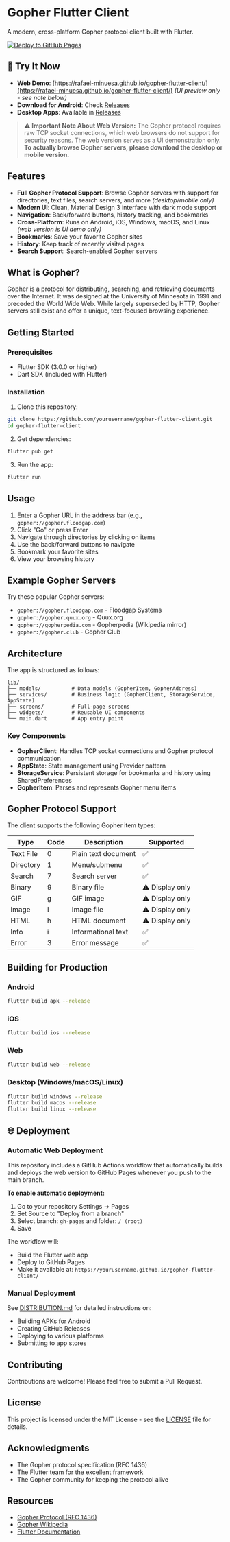 # Gopher Flutter Client

A modern, cross-platform Gopher protocol client built with Flutter.

[![Deploy to GitHub Pages](https://github.com/rafael-minuesa/gopher-flutter-client/actions/workflows/deploy-web.yml/badge.svg)](https://github.com/rafael-minuesa/gopher-flutter-client/actions/workflows/deploy-web.yml)

## 🚀 Try It Now

- **Web Demo**: [https://rafael-minuesa.github.io/gopher-flutter-client/](https://rafael-minuesa.github.io/gopher-flutter-client/) *(UI preview only - see note below)*
- **Download for Android**: Check [Releases](https://github.com/rafael-minuesa/gopher-flutter-client/releases)
- **Desktop Apps**: Available in [Releases](https://github.com/rafael-minuesa/gopher-flutter-client/releases)

> **⚠️ Important Note About Web Version:**
> The Gopher protocol requires raw TCP socket connections, which web browsers do not support for security reasons. The web version serves as a UI demonstration only. **To actually browse Gopher servers, please download the desktop or mobile version.**

## Features

- **Full Gopher Protocol Support**: Browse Gopher servers with support for directories, text files, search servers, and more *(desktop/mobile only)*
- **Modern UI**: Clean, Material Design 3 interface with dark mode support
- **Navigation**: Back/forward buttons, history tracking, and bookmarks
- **Cross-Platform**: Runs on Android, iOS, Windows, macOS, and Linux *(web version is UI demo only)*
- **Bookmarks**: Save your favorite Gopher sites
- **History**: Keep track of recently visited pages
- **Search Support**: Search-enabled Gopher servers

## What is Gopher?

Gopher is a protocol for distributing, searching, and retrieving documents over the Internet. It was designed at the University of Minnesota in 1991 and preceded the World Wide Web. While largely superseded by HTTP, Gopher servers still exist and offer a unique, text-focused browsing experience.

## Getting Started

### Prerequisites

- Flutter SDK (3.0.0 or higher)
- Dart SDK (included with Flutter)

### Installation

1. Clone this repository:
```bash
git clone https://github.com/yourusername/gopher-flutter-client.git
cd gopher-flutter-client
```

2. Get dependencies:
```bash
flutter pub get
```

3. Run the app:
```bash
flutter run
```

## Usage

1. Enter a Gopher URL in the address bar (e.g., `gopher://gopher.floodgap.com`)
2. Click "Go" or press Enter
3. Navigate through directories by clicking on items
4. Use the back/forward buttons to navigate
5. Bookmark your favorite sites
6. View your browsing history

## Example Gopher Servers

Try these popular Gopher servers:

- `gopher://gopher.floodgap.com` - Floodgap Systems
- `gopher://gopher.quux.org` - Quux.org
- `gopher://gopherpedia.com` - Gopherpedia (Wikipedia mirror)
- `gopher://gopher.club` - Gopher Club

## Architecture

The app is structured as follows:

```
lib/
├── models/          # Data models (GopherItem, GopherAddress)
├── services/        # Business logic (GopherClient, StorageService, AppState)
├── screens/         # Full-page screens
├── widgets/         # Reusable UI components
└── main.dart        # App entry point
```

### Key Components

- **GopherClient**: Handles TCP socket connections and Gopher protocol communication
- **AppState**: State management using Provider pattern
- **StorageService**: Persistent storage for bookmarks and history using SharedPreferences
- **GopherItem**: Parses and represents Gopher menu items

## Gopher Protocol Support

The client supports the following Gopher item types:

| Type | Code | Description | Supported |
|------|------|-------------|-----------|
| Text File | 0 | Plain text document | ✅ |
| Directory | 1 | Menu/submenu | ✅ |
| Search | 7 | Search server | ✅ |
| Binary | 9 | Binary file | ⚠️ Display only |
| GIF | g | GIF image | ⚠️ Display only |
| Image | I | Image file | ⚠️ Display only |
| HTML | h | HTML document | ⚠️ Display only |
| Info | i | Informational text | ✅ |
| Error | 3 | Error message | ✅ |

## Building for Production

### Android
```bash
flutter build apk --release
```

### iOS
```bash
flutter build ios --release
```

### Web
```bash
flutter build web --release
```

### Desktop (Windows/macOS/Linux)
```bash
flutter build windows --release
flutter build macos --release
flutter build linux --release
```

## 🌐 Deployment

### Automatic Web Deployment

This repository includes a GitHub Actions workflow that automatically builds and deploys the web version to GitHub Pages whenever you push to the main branch.

**To enable automatic deployment:**

1. Go to your repository Settings → Pages
2. Set Source to "Deploy from a branch"
3. Select branch: `gh-pages` and folder: `/ (root)`
4. Save

The workflow will:
- Build the Flutter web app
- Deploy to GitHub Pages
- Make it available at: `https://yourusername.github.io/gopher-flutter-client/`

### Manual Deployment

See [DISTRIBUTION.md](DISTRIBUTION.md) for detailed instructions on:
- Building APKs for Android
- Creating GitHub Releases
- Deploying to various platforms
- Submitting to app stores

## Contributing

Contributions are welcome! Please feel free to submit a Pull Request.

## License

This project is licensed under the MIT License - see the [LICENSE](LICENSE) file for details.

## Acknowledgments

- The Gopher protocol specification (RFC 1436)
- The Flutter team for the excellent framework
- The Gopher community for keeping the protocol alive

## Resources

- [Gopher Protocol (RFC 1436)](https://tools.ietf.org/html/rfc1436)
- [Gopher Wikipedia](https://en.wikipedia.org/wiki/Gopher_(protocol))
- [Flutter Documentation](https://flutter.dev/docs)
